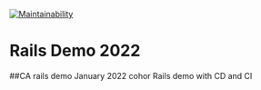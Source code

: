 [![Maintainability](https://api.codeclimate.com/v1/badges/77017537d0081ca58b10/maintainability)](https://codeclimate.com/github/Anastasiachyp/rails_demo_2022/maintainability)
# Rails Demo 2022
##CA rails demo January 2022 cohor Rails demo with CD and CI
